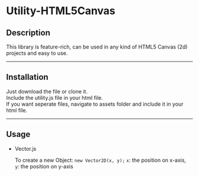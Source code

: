 <h1>Utility-HTML5Canvas</h1>

<h2>
	Description
</h2>
<p>
	This library is feature-rich, can be used in any kind of HTML5 Canvas (2d) projects and easy to use.
</p>
<hr>
<h2>
	Installation
</h2>
<p>
	Just download the file or clone it.<br>
	Include the utility.js file in your html file.<br>
	If you want seperate files, navigate to assets folder and include it in your html file.<br>
</p>
<hr>
<h2>
	Usage
</h2>
<ul>
	<li>Vector.js</li>
	<p>
		To create a new Object: <code>new Vector2D(x, y);</code>
	  	<code>x</code>: the position on x-axis,<br/>
	  	<code>y</code>: the position on y-axis
	</p>
        
</ul>
